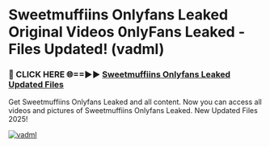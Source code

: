 # Sweetmuffiins Onlyfans Leaked Original Videos 0nlyFans Leaked - Files Updated! (vadml)

<h3>🔴 CLICK HERE 🌐==►► <a href="https://tinyurl.com/2wckxsce" rel="nofollow">Sweetmuffiins Onlyfans Leaked Updated Files</a></h3>

Get Sweetmuffiins Onlyfans Leaked and all content. Now you can access all videos and pictures of Sweetmuffiins Onlyfans Leaked. New Updated Files 2025!

[![vadml](https://i.imgur.com/AFduVYN.gif)](https://tinyurl.com/2wckxsce)
